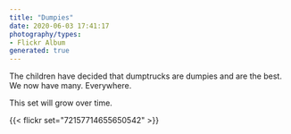 ```yaml
---
title: "Dumpies"
date: 2020-06-03 17:41:17
photography/types:
- Flickr Album
generated: true
---
```

The children have decided that dumptrucks are dumpies and are the best.  We now have many. Everywhere. 

This set will grow over time.

{{< flickr set="72157714655650542" >}}
    